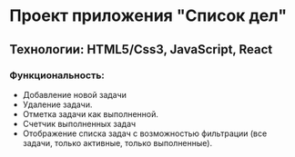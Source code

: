 <h1>Проект приложения "Список дел"</h1>

<h2>Технологии: HTML5/Css3, JavaScript, React</h2>

 <h3>Функциональность:</h3>
<ul> 
   <li>Добавление новой задачи</li>
   <li>Удаление задачи.</li>
   <li>Отметка задачи как выполненной.</li>
   <li>Счетчик выполненных задач</li>
   <li>Отображение списка задач с возможностью фильтрации (все задачи, только активные, только выполненные).</li>
</ul>
